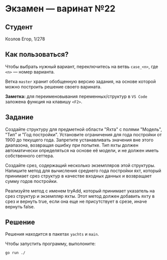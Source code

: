 # Экзамен &mdash; варинат №22
## Студент
Козлов Егор, 1/278

## Как пользоваться?
Чтобы выбрать нужный вариант, переключитесь на ветвь `case_<n>`, где `<n>` &mdash; номер варианта. 

Ветка `master` хранит обобщенную версию задания, на основе которой можно построить решение своего варината.

**Заметка:** для переименовывания переменных/структур в `VS Code` заложена функция на клавишу `<F2>`.

## Задание

Создайте структуру для предметной области "Яхта" с полями "Модель", "Тип" и "Год постройки". Установите ограничения для года постройки от 1900 до текущего года. Запретите устанавливать значения вне этого диапазона, возвращая ошибку при попытке. Тип яхты должен автоматически определяться на основе её модели, и не должен иметь собственного сеттера.

Создайте срез, содержащий несколько экземпляров этой структуры. Напишите метод для вычисления среднего года постройки яхт, который принимает срез структур в качестве входных данных и возвращает сумму годов постройки.

Реализуйте метод с именем tryAdd, который принимает указатель на срез структур и экземпляр яхты. Этот метод должен добавить яхту в срез и вернуть true, если она еще не присутствует в срезе, иначе вернуть false.


## Решение
Решения находится в пакетах `yachts` и `main`.

Чтобы запустить программу, выполоните:
```sh
go run ./
```
